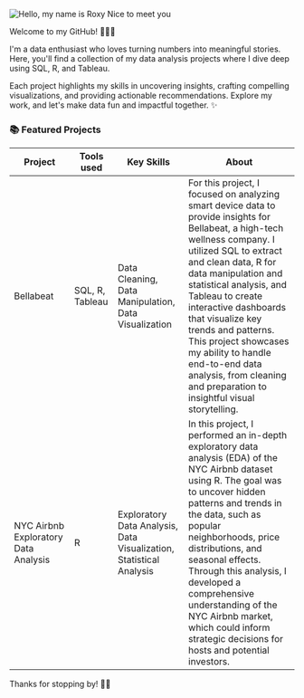 ![Hello, my name is Roxy  Nice to meet you](https://github.com/user-attachments/assets/763cc90a-4c02-4de5-830e-ff098de64faf)

Welcome to my GitHub! 👩🏻‍💻

I'm a data enthusiast who loves turning numbers into meaningful stories. Here, you'll find a collection of my data analysis projects where I dive deep using SQL, R, and Tableau. 

Each project highlights my skills in uncovering insights, crafting compelling visualizations, and providing actionable recommendations. Explore my work, and let's make data fun and impactful together. ✨


### 📚 Featured Projects


| Project | Tools used | Key Skills | About |
| ------- | ----------- | ----------- | ----------- |
| Bellabeat | SQL, R, Tableau | Data Cleaning, Data Manipulation, Data Visualization | For this project, I focused on analyzing smart device data to provide insights for Bellabeat, a high-tech wellness company. I utilized SQL to extract and clean data, R for data manipulation and statistical analysis, and Tableau to create interactive dashboards that visualize key trends and patterns. This project showcases my ability to handle end-to-end data analysis, from cleaning and preparation to insightful visual storytelling. | SQL, R, Tableau | Data Cleaning, Data Manipulation, Data Visualization |
| NYC Airbnb Exploratory Data Analysis | R | Exploratory Data Analysis, Data Visualization, Statistical Analysis | In this project, I performed an in-depth exploratory data analysis (EDA) of the NYC Airbnb dataset using R. The goal was to uncover hidden patterns and trends in the data, such as popular neighborhoods, price distributions, and seasonal effects. Through this analysis, I developed a comprehensive understanding of the NYC Airbnb market, which could inform strategic decisions for hosts and potential investors.


Thanks for stopping by! 👋🏽
